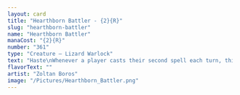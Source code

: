 ```yaml
---
layout: card
title: "Hearthborn Battler - {2}{R}"
slug: "hearthborn-battler"
name: "Hearthborn Battler"
manaCost: "{2}{R}"
number: "361"
type: "Creature — Lizard Warlock"
text: "Haste\nWhenever a player casts their second spell each turn, this creature deals 2 damage to target opponent."
flavorText: ""
artist: "Zoltan Boros"
image: "/Pictures/Hearthborn_Battler.png"
---
```


